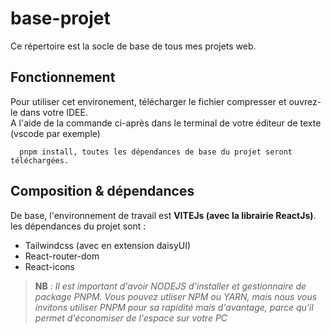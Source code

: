 # base-projet
Ce répertoire est la socle de base de tous mes projets web.

## Fonctionnement
Pour utiliser cet environement, télécharger le fichier compresser et ouvrez-le dans votre IDEE.  
A l'aide de la commande ci-après dans le terminal de votre éditeur de texte (vscode par exemple)
```
  pnpm install, toutes les dépendances de base du projet seront téléchargées.
```

## Composition & dépendances
De base, l'environnement de travail est **VITEJs (avec la librairie ReactJs)**.  
les dépendances du projet sont :
- Tailwindcss (avec en extension daisyUI)
- React-router-dom
- React-icons

> **NB** : *Il est important d'avoir NODEJS d'installer et gestionnaire de package PNPM. Vous pouvez utliser NPM ou YARN, mais nous vous
> invitons  utiliser PNPM pour sa rapidité mais d'avantage, parce qu'il permet d'économiser de l'espace sur votre PC*
